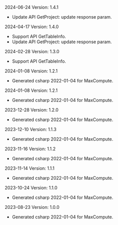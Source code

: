 2024-06-24 Version: 1.4.1
- Update API GetProject: update response param.


2024-04-17 Version: 1.4.0
- Support API GetTableInfo.
- Update API GetProject: update response param.


2024-02-28 Version: 1.3.0
- Support API GetTableInfo.


2024-01-08 Version: 1.2.1
- Generated csharp 2022-01-04 for MaxCompute.

2024-01-08 Version: 1.2.1
- Generated csharp 2022-01-04 for MaxCompute.

2023-12-28 Version: 1.2.0
- Generated csharp 2022-01-04 for MaxCompute.

2023-12-10 Version: 1.1.3
- Generated csharp 2022-01-04 for MaxCompute.

2023-11-16 Version: 1.1.2
- Generated csharp 2022-01-04 for MaxCompute.

2023-11-14 Version: 1.1.1
- Generated csharp 2022-01-04 for MaxCompute.

2023-10-24 Version: 1.1.0
- Generated csharp 2022-01-04 for MaxCompute.

2023-08-23 Version: 1.0.0
- Generated csharp 2022-01-04 for MaxCompute.

